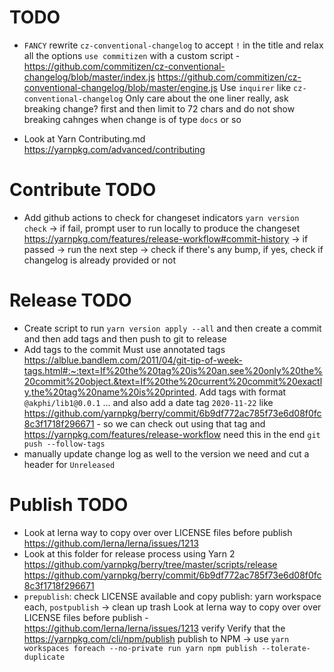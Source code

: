 # TODO

- `FANCY` rewrite `cz-conventional-changelog` to accept `!` in the title and relax all the options
  `use commitizen` with a custom script - https://github.com/commitizen/cz-conventional-changelog/blob/master/index.js
  https://github.com/commitizen/cz-conventional-changelog/blob/master/engine.js
  Use `inquirer` like `cz-conventional-changelog`
  Only care about the one liner really, ask breaking change? first and then limit to 72 chars and do not show breaking cahnges when change is of type `docs` or so

- Look at Yarn Contributing.md
  https://yarnpkg.com/advanced/contributing

# Contribute TODO

- Add github actions to check for changeset indicators
  `yarn version check` -> if fail, prompt user to run locally to produce the changeset
  https://yarnpkg.com/features/release-workflow#commit-history
  -> if passed -> run the next step -> check if there's any bump, if yes, check if changelog is already provided or not

# Release TODO

- Create script to run `yarn version apply --all` and then create a commit and then add tags and then push to git to release
- Add tags to the commit
  Must use annotated tags
  https://alblue.bandlem.com/2011/04/git-tip-of-week-tags.html#:~:text=If%20the%20tag%20is%20an,see%20only%20the%20commit%20object.&text=If%20the%20current%20commit%20exactly,the%20tag%20name%20is%20printed.
  Add tags with format `@akphi/lib1@0.0.1` ... and also add a date tag `2020-11-22` like https://github.com/yarnpkg/berry/commit/6b9df772ac785f73e6d08f0fc8c3f1718f296671 - so we can check out using that tag and
  https://yarnpkg.com/features/release-workflow
  need this in the end `git push --follow-tags`
- manually update change log as well to the version we need and cut a header for `Unreleased`

# Publish TODO

- Look at lerna way to copy over over LICENSE files before publish
  https://github.com/lerna/lerna/issues/1213
- Look at this folder for release process using Yarn 2
  https://github.com/yarnpkg/berry/tree/master/scripts/release
  https://github.com/yarnpkg/berry/commit/6b9df772ac785f73e6d08f0fc8c3f1718f296671
- `prepublish`: check LICENSE available and copy publish: yarn workspace each, `postpublish` -> clean up trash
  Look at lerna way to copy over over LICENSE files before publish - https://github.com/lerna/lerna/issues/1213
  verify
  Verify that the
  https://yarnpkg.com/cli/npm/publish
  publish to NPM -> use `yarn workspaces foreach --no-private run yarn npm publish --tolerate-duplicate`
